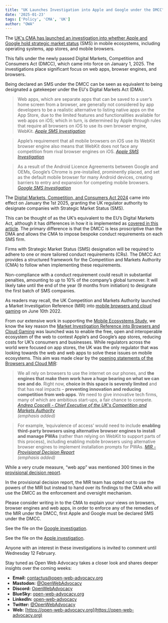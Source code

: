 ```yaml
---
title: "UK Launches Investigation into Apple and Google under the DMCC"
date: '2025-01-23'
tags: ['Policy', 'CMA', 'UK']
author: "OWA"
---
```


The [UK's CMA has launched an investigation into whether Apple and Google hold strategic market status](https://www.gov.uk/government/news/cma-to-investigate-apple-and-googles-mobile-ecosystems) (SMS) in mobile ecosystems, including operating systems, app stores, and mobile browsers.

This falls under the newly passed Digital Markets, Competition and Consumers Act (DMCC), which came into force on January 1, 2025. The investigations place significant focus on web apps, browser engines, and browsers.

Being declared an SMS under the DMCC can be seen as equivalent to being designated a gatekeeper under the EU's Digital Markets Act (DMA).

> Web apps, which are separate apps that can be saved to a user’s home screen from a browser, are generally not considered by app developers to be a realistic alternative to listing native apps on the App Store, due to the limited features and functionalities available for web apps on iOS; which in turn, is determined by Apple through rules that require all browsers on iOS to use its own browser engine, WebKit.
><cite>[Apple SMS Investigation](https://assets.publishing.service.gov.uk/media/67911972e2b9324a911e26db/Apple_investigation_notice.pdf)</cite>

> Apple’s requirement that all mobile browsers on iOS use its WebKit browser engine also means that WebKit does not face any competition from rival browser engines on iOS.
><cite>[Apple SMS Investigation](https://assets.publishing.service.gov.uk/media/67911972e2b9324a911e26db/Apple_investigation_notice.pdf)</cite>

> As a result of the Android Licence Agreements between Google and OEMs, Google’s Chrome is pre-installed, prominently placed, and set as the default mobile browser for many Android devices, creating barriers to entry and expansion for competing mobile browsers.
><cite>[Google SMS Investigation](https://assets.publishing.service.gov.uk/media/679115a4e2b9324a911e26d6/Google_investigation_notice.pdf)</cite>

The [Digital Markets, Competition, and Consumers Act 2024](https://www.legislation.gov.uk/ukpga/2024/13/enacted/data.xht?view=snippet&wrap=true) came into effect on January the 1st 2025, granting the UK regulator authority to designate companies with Strategic Market Status (SMS).

This can be thought of as the UK’s equivalent to the EU’s Digital Markets Act, although it has differences in how it is implemented as [covered in this article](https://www.ashurst.com/en/insights/digital-markets-regulation-in-the-eu-and-uk-dma-v-dmcc/#:~:text=In%20recent%20years%2C%20the%20EU%20and%20UK%20have,key%20similarities%20and%20differences%20between%20the%20two%20regimes.). The primary difference is that the DMCC is less proscriptive than the DMA and allows the CMA to impose bespoke conduct requirements on each SMS firm.

Firms with Strategic Market Status (SMS) designation will be required to adhere to one or more tailored conduct requirements (CRs). The DMCC Act provides a structured framework for the Competition and Markets Authority (CMA) to follow when implementing these requirements.

Non-compliance with a conduct requirement could result in substantial penalties, amounting to up to 10% of the company’s global turnover. It will likely take until the end of the year (9 months from initiation) to designate the first batch of SMS companies.

As readers may recall, the UK Competition and Markets Authority launched a Market Investigation Reference (MIR) into [mobile browsers and cloud gaming](https://www.gov.uk/cma-cases/mobile-browsers-and-cloud-gaming) on June 10th 2022\.

From our extensive work in supporting the [Mobile Ecosystems Study](https://www.gov.uk/cma-cases/mobile-ecosystems-market-study), we know the key reason the [Market Investigation Reference into Browsers and Cloud Gaming](https://www.gov.uk/cma-cases/mobile-browsers-and-cloud-gaming) was launched was to enable the free, open and interoperable ecosystem of the web to contest Apple’s and Google’s app stores, reducing costs for UK’s consumers and businesses. While regulators across the world were focused on app stores, the UK was the only regulator that was looking towards the web and web apps to solve these issues on mobile ecosystems. This aim was made clear by the [opening statements of the Browsers and Cloud MIR](https://www.gov.uk/government/news/cma-plans-market-investigation-into-mobile-browsers-and-cloud-gaming):

> We all rely on browsers to use the internet on our phones, and **the engines that make them work have a huge bearing on what we can see and do**. Right now, **choice in this space is severely limited** and that has real impacts – **preventing innovation and reducing competition from web apps**. We need to give innovative tech firms, many of which are ambitious start-ups, a fair chance to compete. 
> <cite>[Andrea Coscelli \- Chief Executive of the UK's Competition and Markets Authority](https://www.gov.uk/government/news/cma-plans-market-investigation-into-mobile-browsers-and-cloud-gaming)  
(emphasis added)</cite>

> For example, ‘equivalence of access’ would need to include **enabling third-party browsers using alternative browser engines to install and manage PWAs** (rather than relying on WebKit to support parts of this process), including enabling mobile browsers using alternative browser engines to implement installation prompts for PWAs.
> <cite>[MIR \- Provisional Decision Report](https://assets.publishing.service.gov.uk/media/67406fe502bf39539bdee865/Provisional_decision_report1.pdf)  
(emphasis added)</cite>

While a very crude measure, “web app” was mentioned 300 times in the [provisional decision report](https://assets.publishing.service.gov.uk/media/67406fe502bf39539bdee865/Provisional_decision_report1.pdf).

In the provisional decision report, the MIR team has opted not to use the powers of the MIR but instead to hand over its findings to the CMA who will use the DMCC as the enforcement and oversight mechanism.

Please consider writing in to the CMA to explain your views on browsers, browser engines and web apps, in order to enforce any of the remedies of the MIR under the DMCC, first Apple and Google must be declared SMS under the DMCC.

See the file on the [Google investigation](https://assets.publishing.service.gov.uk/media/679115a4e2b9324a911e26d6/Google_investigation_notice.pdf).

See the file on the [Apple investigation](https://assets.publishing.service.gov.uk/media/67911972e2b9324a911e26db/Apple_investigation_notice.pdf).

Anyone with an interest in these investigations is invited to comment until Wednesday 12 February.

Stay tuned as Open Web Advocacy takes a closer look and shares deeper insights over the coming weeks:
- **Email:**        [contactus@open-web-advocacy.org](mailto:contactus@open-web-advocacy.org)
- **Mastodon:**      [@OpenWebAdvocacy](https://mastodon.social/@owa)
- **Discord:**      [OpenWebAdvocacy](https://discord.gg/x53hkqrRKx)
- **BlueSky:**      [open-web-advocacy.org](https://bsky.app/profile/open-web-advocacy.org)
- **LinkedIn:**     [open-web-advocacy](https://www.linkedin.com/company/open-web-advocacy/)
- **Twitter:**      [@OpenWebAdvocacy](https://twitter.com/OpenWebAdvocacy)
- **Web:**         [https://open-web-advocacy.org](https://open-web-advocacy.org)